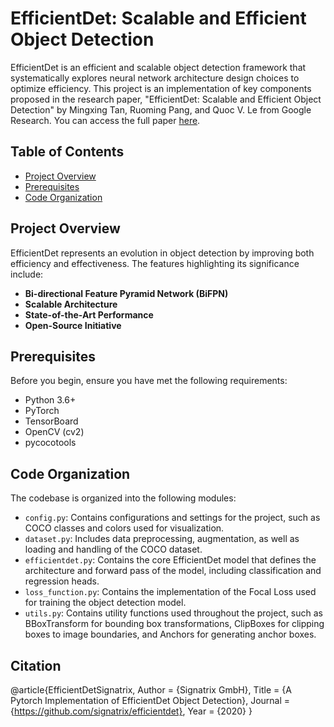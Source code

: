 # EfficientDet: Scalable and Efficient Object Detection

EfficientDet is an efficient and scalable object detection framework that systematically explores neural network architecture design choices to optimize efficiency. This project is an implementation of key components proposed in the research paper, "EfficientDet: Scalable and Efficient Object Detection" by Mingxing Tan, Ruoming Pang, and Quoc V. Le from Google Research. You can access the full paper [here](https://arxiv.org/abs/1911.09070).

## Table of Contents

- [Project Overview](#project-overview)
- [Prerequisites](#prerequisites)
- [Code Organization](#code-organization)

## Project Overview

EfficientDet represents an evolution in object detection by improving both efficiency and effectiveness. The features highlighting its significance include:

- **Bi-directional Feature Pyramid Network (BiFPN)**
- **Scalable Architecture**
- **State-of-the-Art Performance**
- **Open-Source Initiative**
  
## Prerequisites

Before you begin, ensure you have met the following requirements:

- Python 3.6+
- PyTorch
- TensorBoard
- OpenCV (cv2)
- pycocotools
  
## Code Organization

The codebase is organized into the following modules:

- `config.py`: Contains configurations and settings for the project, such as COCO classes and colors used for visualization.
- `dataset.py`: Includes data preprocessing, augmentation, as well as loading and handling of the COCO dataset.
- `efficientdet.py`: Contains the core EfficientDet model that defines the architecture and forward pass of the model, including classification and regression heads.
- `loss_function.py`: Contains the implementation of the Focal Loss used for training the object detection model.
- `utils.py`: Contains utility functions used throughout the project, such as BBoxTransform for bounding box transformations, ClipBoxes for clipping boxes to image boundaries, and Anchors for generating anchor boxes.

## Citation

@article{EfficientDetSignatrix,
    Author = {Signatrix GmbH},
    Title = {A Pytorch Implementation of EfficientDet Object Detection},
    Journal = {https://github.com/signatrix/efficientdet},
    Year = {2020}
}
